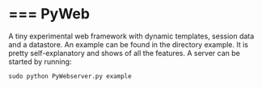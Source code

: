 ===
PyWeb
===

A tiny experimental web framework with dynamic templates, session data and a datastore. An example can be found in the directory example. It is pretty self-explanatory and shows of all the features. A server can be started by running:

    sudo python PyWebserver.py example
